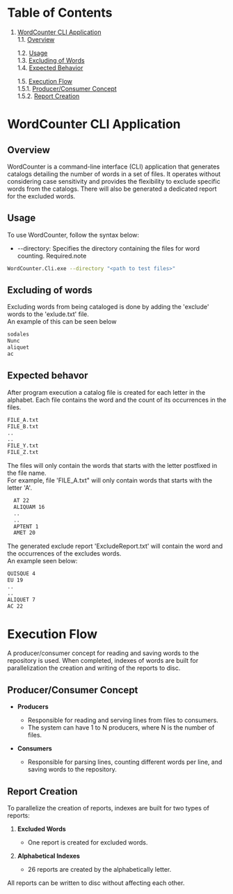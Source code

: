 # Table of Contents

1. [WordCounter CLI Application](#wordcounter-cli-application)   
    1.1. [Overview](#overview)   

    1.2. [Usage](#usage)   
    1.3. [Excluding of Words](#excluding-of-words)   
    1.4. [Expected Behavior](#expected-behavior)  

    1.5. [Execution Flow](#execution-flow)   
    1.5.1. [Producer/Consumer Concept](#producerconsumer-concept)   
    1.5.2. [Report Creation](#report-creation)   

# WordCounter CLI Application

## Overview

WordCounter is a command-line interface (CLI) application that generates catalogs detailing the number of words in a set of files. It operates without considering case sensitivity and provides the flexibility to exclude specific words from the catalogs. There will also be generated a dedicated report for the excluded words.

## Usage

To use WordCounter, follow the syntax below:

* --directory: Specifies the directory containing the files for word counting. Required.note

```bash
WordCounter.Cli.exe --directory "<path to test files>"
```

## Excluding of words
Excluding words from being cataloged is done by adding the 'exclude' words to the 'exlude.txt' file.   
An example of this can be seen below
```bash
sodales
Nunc
aliquet
ac
```

## Expected behavor
After program execution a catalog file is created for each letter in the alphabet. Each file contains the word and the count of its occurrences in the files.
```bash
FILE_A.txt
FILE_B.txt
..
..
FILE_Y.txt
FILE_Z.txt
```
The files will only contain the words that starts with the letter postfixed in the file name.   
For example, file 'FILE_A.txt" will only contain words that starts with the letter 'A'.
```bash
  AT 22
  ALIQUAM 16
  ..
  ..
  APTENT 1
  AMET 20
```

The generated exclude report 'ExcludeReport.txt' will contain the word and the occurrences of the excludes words.   
An example seen below:
```bash
QUISQUE 4
EU 19
..
..
ALIQUET 7
AC 22
```

# Execution Flow

A producer/consumer concept for reading and saving words to the repository is used. 
When completed, indexes of words are built for parallelization the creation and writing of the reports to disc.

## Producer/Consumer Concept

- **Producers**
  - Responsible for reading and serving lines from files to consumers.
  - The system can have 1 to N producers, where N is the number of files.

- **Consumers**
  - Responsible for parsing lines, counting different words per line, and saving words to the repository.

## Report Creation

To parallelize the creation of reports, indexes are built for two types of reports:

1. **Excluded Words**
   - One report is created for excluded words.

2. **Alphabetical Indexes**
   - 26 reports are created by the alphabetically letter.

All reports can be written to disc without affecting each other.
